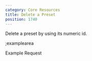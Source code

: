```yaml
---
category: Core Resources
title: Delete a Preset
position: 1740
---
```


Delete a preset by using its numeric id.

;examplearea

Example Request

<RequestExample url="https://mapi.storyblok.com/v1/spaces/606/presets/1814" httpMethod="DELETE"></RequestExample>
